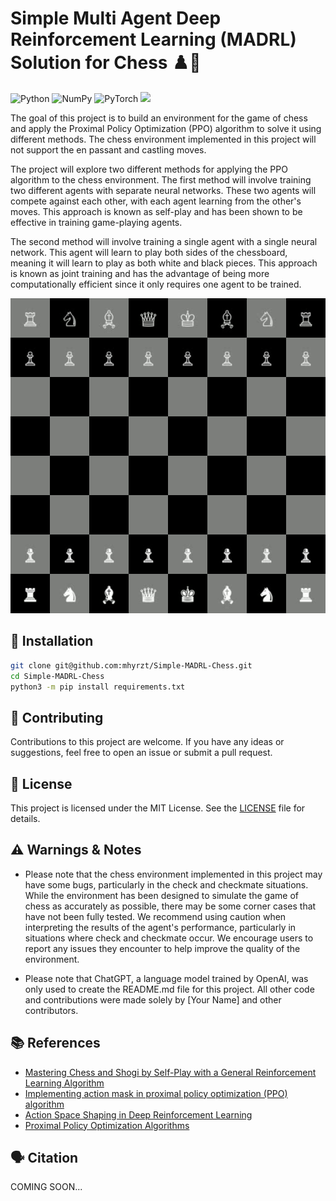 # Simple Multi Agent Deep Reinforcement Learning (MADRL) Solution for Chess ♟️🤖

![Python](https://img.shields.io/badge/python-3670A0?style=for-the-badge&logo=python&logoColor=ffdd54)
![NumPy](https://img.shields.io/badge/numpy-%23013243.svg?style=for-the-badge&logo=numpy&logoColor=white)
![PyTorch](https://img.shields.io/badge/PyTorch-%23EE4C2C.svg?style=for-the-badge&logo=PyTorch&logoColor=white)
<img src="https://www.pygame.org/docs/_static/pygame_tiny.png" height="35">

The goal of this project is to build an environment for the game of chess and apply the Proximal Policy Optimization (PPO) algorithm to solve it using different methods. The chess environment implemented in this project will not support the en passant and castling moves.

The project will explore two different methods for applying the PPO algorithm to the chess environment. The first method will involve training two different agents with separate neural networks. These two agents will compete against each other, with each agent learning from the other's moves. This approach is known as self-play and has been shown to be effective in training game-playing agents.

The second method will involve training a single agent with a single neural network. This agent will learn to play both sides of the chessboard, meaning it will learn to play as both white and black pieces. This approach is known as joint training and has the advantage of being more computationally efficient since it only requires one agent to be trained.

<p align="center">
    <img src="readme/example.gif" alt="example">
</p>

## 💾 Installation

```bash
git clone git@github.com:mhyrzt/Simple-MADRL-Chess.git
cd Simple-MADRL-Chess
python3 -m pip install requirements.txt
```

## 🤝 Contributing

Contributions to this project are welcome. If you have any ideas or suggestions, feel free to open an issue or submit a pull request.

## 🔑 License

This project is licensed under the MIT License. See the [LICENSE](LICENSE) file for details.

## ⚠️ Warnings & Notes

- Please note that the chess environment implemented in this project may have some bugs, particularly in the check and checkmate situations. While the environment has been designed to simulate the game of chess as accurately as possible, there may be some corner cases that have not been fully tested. We recommend using caution when interpreting the results of the agent's performance, particularly in situations where check and checkmate occur. We encourage users to report any issues they encounter to help improve the quality of the environment.

- Please note that ChatGPT, a language model trained by OpenAI, was only used to create the README.md file for this project. All other code and contributions were made solely by [Your Name] and other contributors.
  
## 📚 References

- [Mastering Chess and Shogi by Self-Play with a General Reinforcement Learning Algorithm](https://arxiv.org/abs/1712.01815)
- [Implementing action mask in proximal policy optimization (PPO) algorithm](https://www.sciencedirect.com/science/article/pii/S2405959520300746?via%3Dihub)
- [Action Space Shaping in Deep Reinforcement Learning](https://arxiv.org/abs/2004.00980)
- [Proximal Policy Optimization Algorithms](https://arxiv.org/abs/1707.06347)

## 🗣️ Citation

COMING SOON...
